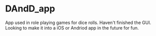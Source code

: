 # DAndD_app
App used in role playing games for dice rolls. Haven't finished the GUI. Looking to make it into a iOS or Andriod app in the future for fun.
